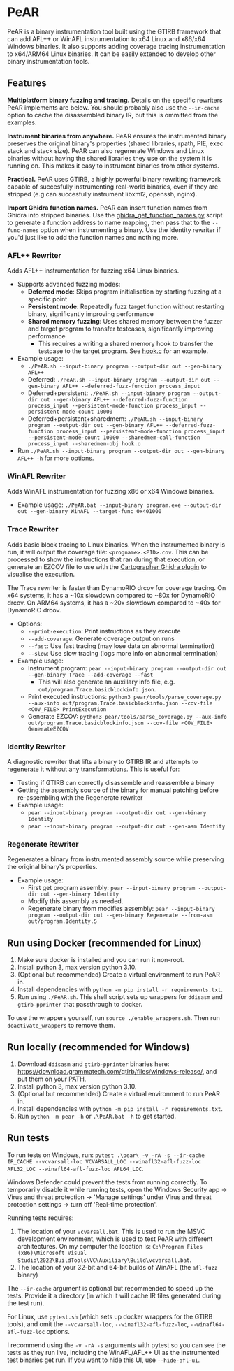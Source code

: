 # PeAR
PeAR is a binary instrumentation tool built using the GTIRB framework
that can add AFL++ or WinAFL instrumentation to x64 Linux and x86/x64 Windows
binaries. It also supports adding coverage tracing instrumentation to x64/ARM64
Linux binaries. It can be easily extended to develop other binary
instrumentation tools.

## Features
**Multiplatform binary fuzzing and tracing.** Details on the specific rewriters
PeAR implements are below. You should probably also use the `--ir-cache` option
to cache the disassembled binary IR, but this is ommitted from the examples.

**Instrument binaries from anywhere.** PeAR ensures the instrumented binary
preserves the original binary's properties (shared libraries, rpath, PIE, exec
stack and stack size).  PeAR can also regenerate Windows and Linux binaries
without having the shared libraries they use on the system it is running on.
This makes it easy to instrument binaries from other systems.

**Practical.** PeAR uses GTIRB, a highly powerful binary rewriting framework
capable of succesfully instrumenting real-world binaries, even if they are
stripped (e.g can succesfully instrument libxml2, openssh, nginx).

**Import Ghidra function names.** PeAR can insert function names from Ghidra
into stripped binaries. Use the [ghidra_get_function_names.py](pear/tools/ghidra_get_function_names.py) 
script to generate a function address to name mapping, then pass that to the
`--func-names` option when instrumenting a binary. Use the Identity rewriter if
you'd just like to add the function names and nothing more.

### AFL++ Rewriter
Adds AFL++ instrumentation for fuzzing x64 Linux binaries.
- Supports advanced fuzzing modes:
  - **Deferred mode**: Skips program initialisation by starting fuzzing at a
    specific point
  - **Persistent mode**: Repeatedly fuzz target function without restarting binary,
    significantly improving performance
  - **Shared memory fuzzing**: Uses shared memory between the fuzzer and target
    program to transfer testcases, significantly improving performance
    - This requires a writing a shared memory hook to transfer the testcase
      to the target program. See [hook.c](sharedmem_hook_template/hook.c) for an
      example.
- Example usage:
  - `./PeAR.sh --input-binary program --output-dir out --gen-binary AFL++`
  - Deferred: `./PeAR.sh --input-binary program --output-dir out --gen-binary AFL++ --deferred-fuzz-function process_input`
  - Deferred+persistent: `./PeAR.sh --input-binary program --output-dir out --gen-binary AFL++ --deferred-fuzz-function process_input --persistent-mode-function process_input --persistent-mode-count 10000`
  - Deferred+persistent+sharedmem: `./PeAR.sh --input-binary program --output-dir out --gen-binary AFL++ --deferred-fuzz-function process_input --persistent-mode-function process_input --persistent-mode-count 10000 --sharedmem-call-function process_input --sharedmem-obj hook.o`
- Run `./PeAR.sh --input-binary program --output-dir out --gen-binary AFL++ -h`
  for more options.

### WinAFL Rewriter
Adds WinAFL instrumentation for fuzzing x86 or x64 Windows binaries. 
- Example usage: `./PeAR.bat --input-binary program.exe --output-dir out --gen-binary WinAFL --target-func 0x401000`

### Trace Rewriter
Adds basic block tracing to Linux binaries. When the instrumented binary is run,
it will output the coverage file: `<progname>.<PID>.cov`. This can be processed
to show the instructions that ran during that execution, or generate an EZCOV
file to use with the [Cartographer Ghidra plugin](https://github.com/nccgroup/Cartographer) 
to visualise the execution.

The Trace rewriter is faster than DynamoRIO drcov for coverage tracing. On x64
systems, it has a ~10x slowdown compared to ~80x for DynamoRIO drcov. On ARM64
systems, it has a ~20x slowdown compared to ~40x for DynamoRIO drcov.

- Options:
  - `--print-execution`: Print instructions as they execute
  - `--add-coverage`: Generate coverage output on runs
  - `--fast`: Use fast tracing (may lose data on abnormal termination)
  - `--slow`: Use slow tracing (logs more info on abnormal termination)
- Example usage:
  - Instrument program: `pear --input-binary program --output-dir out --gen-binary Trace --add-coverage --fast`
    - This will also generate an auxillary info file, e.g. `out/program.Trace.basicblockinfo.json`.
  - Print executed instructions: `python3 pear/tools/parse_coverage.py --aux-info out/program.Trace.basicblockinfo.json --cov-file <COV_FILE> PrintExecution`
  - Generate EZCOV: `python3 pear/tools/parse_coverage.py --aux-info out/program.Trace.basicblockinfo.json --cov-file <COV_FILE> GenerateEZCOV`

### Identity Rewriter
A diagnostic rewriter that lifts a binary to GTIRB IR and attempts to regenerate
it without any transformations. This is useful for:
- Testing if GTIRB can correctly disassemble and reassemble a binary
- Getting the assembly source of the binary for manual patching before
  re-assembling with the Regenerate rewriter
- Example usage:
  - `pear --input-binary program --output-dir out --gen-binary Identity`
  - `pear --input-binary program --output-dir out --gen-asm Identity`

### Regenerate Rewriter
Regenerates a binary from instrumented assembly source while preserving the
original binary's properties.
- Example usage:
  - First get program assembly: `pear --input-binary program --output-dir out --gen-binary Identity`
  - Modify this assembly as needed.
  - Regenerate binary from modifies assembly: `pear --input-binary program --output-dir out --gen-binary Regenerate --from-asm out/program.Identity.S`

## Run using Docker (recommended for Linux)
1. Make sure docker is installed and you can run it non-root.
2. Install python 3, max version python 3.10.
3. (Optional but recommended) Create a virtual environment to run PeAR in.
4. Install dependencies with `python -m pip install -r requirements.txt`.
4. Run using `./PeAR.sh`. This shell script sets up wrappers for `ddisasm` and
   `gtirb-pprinter` that passthrough to docker.

To use the wrappers yourself, run `source ./enable_wrappers.sh`. Then run
`deactivate_wrappers` to remove them.

## Run locally (recommended for Windows)
1. Download `ddisasm` and `gtirb-pprinter` binaries here:
   https://download.grammatech.com/gtirb/files/windows-release/, and put them on
   your PATH.
3. Install python 3, max version python 3.10.
4. (Optional but recommended) Create a virtual environment to run PeAR in.
5. Install dependencies with `python -m pip install -r requirements.txt`.
6. Run `python -m pear -h` or `.\PeAR.bat -h` to get started.

## Run tests
To run tests on Windows, run: `pytest .\pear\ -v -rA -s --ir-cache IR_CACHE --vcvarsall-loc VCVARSALL_LOC --winafl32-afl-fuzz-loc AFL32_LOC --winafl64-afl-fuzz-loc AFL64_LOC`.

Windows Defender could prevent the tests from running correctly. To temporarily
disable it while running tests, open the Windows Security app -> Virus and
threat protection -> 'Manage settings' under Virus and threat protection
settings -> turn off 'Real-time protection'.

Running tests requires:
1. The location of your `vcvarsall.bat`. This is used to run the MSVC
development environment, which is used to test PeAR with different
architectures. On my computer the location is:
`C:\Program Files (x86)\Microsoft Visual Studio\2022\BuildTools\VC\Auxiliary\Build\vcvarsall.bat`.
2. The location of your 32-bit and 64-bit builds of WinAFL (the `afl-fuzz`
binary)

The `--ir-cache` argument is optional but recommended to speed up the tests.
Provide it a directory (in which it will cache IR files generated during the
test run).

For Linux, use `pytest.sh` (which sets up docker wrappers for the GTIRB tools),
and omit the `--vcvarsall-loc`, `--winafl32-afl-fuzz-loc`,
`--winafl64-afl-fuzz-loc` options.

I recommend using the `-v -rA -s` arguments with pytest so you can see the tests
as they run live, including the WinAFL/AFL++ UI as the instrumented test
binaries get run. If you want to hide this UI, use `--hide-afl-ui`.
